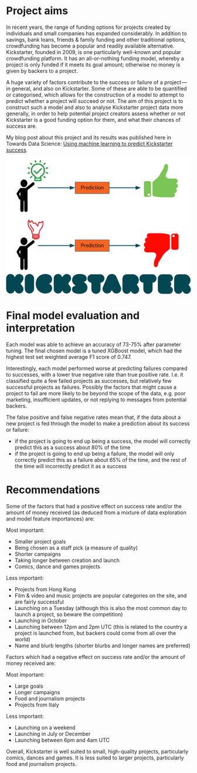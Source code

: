 ﻿# Project aims

In recent years, the range of funding options for projects created by individuals and small companies has expanded considerably. In addition to savings, bank loans, friends & family funding and other traditional options, crowdfunding has become a popular and readily available alternative. Kickstarter, founded in 2009, is one particularly well-known and popular crowdfunding platform. It has an all-or-nothing funding model, whereby a project is only funded if it meets its goal amount; otherwise no money is given by backers to a project.

A huge variety of factors contribute to the success or failure of a project — in general, and also on Kickstarter. Some of these are able to be quantified or categorised, which allows for the construction of a model to attempt to predict whether a project will succeed or not. The aim of this project is to construct such a model and also to analyse Kickstarter project data more generally, in order to help potential project creators assess whether or not Kickstarter is a good funding option for them, and what their chances of success are.

My blog post about this project and its results was published here in Towards Data Science: [Using machine learning to predict Kickstarter success](https://towardsdatascience.com/using-machine-learning-to-predict-kickstarter-success-e371ab56a743?source=friends_link&sk=9d097ddca02077b38e09a59736e39ff8).

![](Kickstarter_prediction.png)
![](kickstarter-logo-color.png)

# Final model evaluation and interpretation
Each model was able to achieve an accuracy of 73-75% after parameter tuning. The final chosen model is a tuned XGBoost model, which had the highest test set weighted average F1 score of 0.747.

Interestingly, each model performed worse at predicting failures compared to successes, with a lower true negative rate than true positive rate. I.e. it classified quite a few failed projects as successes, but relatively few successful projects as failures. Possibly the factors that might cause a project to fail are more likely to be beyond the scope of the data, e.g. poor marketing, insufficient updates, or not replying to messages from potential backers.

The false positive and false negative rates mean that, if the data about a new project is fed through the model to make a prediction about its success or failure:
- if the project is going to end up being a success, the model will correctly predict this as a success about 80% of the time
- if the project is going to end up being a failure, the model will only correctly predict this as a failure about 65% of the time, and the rest of the time will incorrectly predict it as a success


# Recommendations
Some of the factors that had a positive effect on success rate and/or the amount of money received (as deduced from a mixture of data exploration and model feature importances) are:

Most important:
- Smaller project goals
- Being chosen as a staff pick (a measure of quality)
- Shorter campaigns
- Taking longer between creation and launch
- Comics, dance and games projects

Less important:
- Projects from Hong Kong
- Film & video and music projects are popular categories on the site, and are fairly successful
- Launching on a Tuesday (although this is also the most common day to launch a project, so beware the competition)
- Launching in October
- Launching between 12pm and 2pm UTC (this is related to the country a project is launched from, but backers could come from all over the world)
- Name and blurb lengths (shorter blurbs and longer names are preferred)

Factors which had a negative effect on success rate and/or the amount of money received are:

Most important:
- Large goals
- Longer campaigns
- Food and journalism projects
- Projects from Italy

Less important:
- Launching on a weekend
- Launching in July or December
- Launching between 6pm and 4am UTC

Overall, Kickstarter is well suited to small, high-quality projects, particularly comics, dances and games. It is less suited to larger projects, particularly food and journalism projects.
